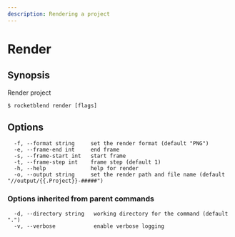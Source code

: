 ```yaml
---
description: Rendering a project
---
```


# Render

## Synopsis

Render project

```shell-session
$ rocketblend render [flags]
```

## Options

```shell-session
  -f, --format string     set the render format (default "PNG")
  -e, --frame-end int     end frame
  -s, --frame-start int   start frame
  -t, --frame-step int    frame step (default 1)
  -h, --help              help for render
  -o, --output string     set the render path and file name (default "//output/{{.Project}}-#####")
```

### Options inherited from parent commands

```shell-session
  -d, --directory string   working directory for the command (default ".")
  -v, --verbose            enable verbose logging
```
